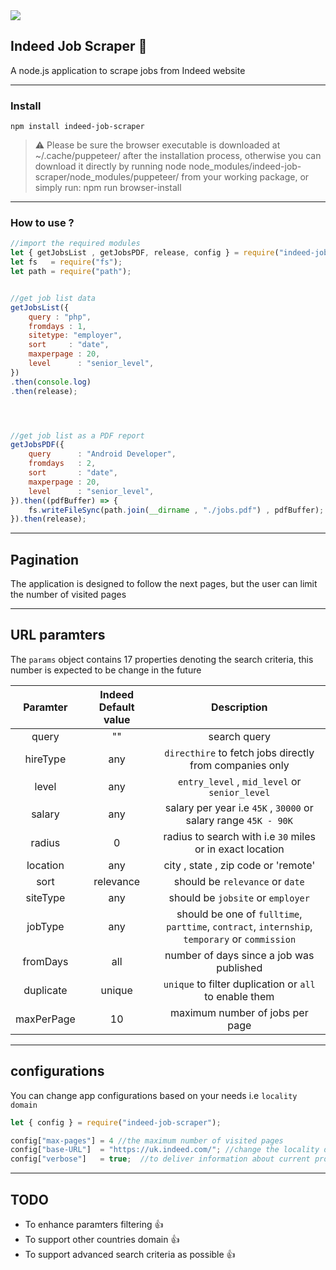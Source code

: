 <img src="https://user-images.githubusercontent.com/54498156/143885256-bac41d82-c095-499e-898e-320753c5f667.png">

## Indeed Job Scraper :flashlight:
A node.js application to scrape jobs from Indeed website

------

### Install
`npm install indeed-job-scraper`

> :warning: Please be sure the browser executable is downloaded at ~/.cache/puppeteer/ after the installation process, otherwise you can download it directly by running node node_modules/indeed-job-scraper/node_modules/puppeteer/ from your working package, or simply run: npm run browser-install

------

### How to use ?
```javascript
//import the required modules
let { getJobsList , getJobsPDF, release, config } = require("indeed-job-scraper");
let fs   = require("fs");
let path = require("path");


//get job list data
getJobsList({
	query : "php",
	fromdays : 1,
	sitetype: "employer",
	sort     : "date",
	maxperpage : 20,
	level      : "senior_level",
})
.then(console.log)
.then(release);




//get job list as a PDF report
getJobsPDF({
	query      : "Android Developer",
	fromdays   : 2,
	sort       : "date",
	maxperpage : 20,
	level      : "senior_level",
}).then((pdfBuffer) => {
	fs.writeFileSync(path.join(__dirname , "./jobs.pdf") , pdfBuffer);
}).then(release);

```
------
## Pagination
The application is designed to follow the next pages, but the user can limit the number of visited pages

------
## URL paramters
The `params` object contains 17 properties denoting the search criteria, this number is expected to be change in the future

| Paramter    | Indeed Default value  | Description                                                                                    |
|:-----------:|:---------------------:|:----------------------------------------------------------------------------------------------:| 
| query       |       ""              | search query      |
| hireType    |       any             | `directhire` to fetch jobs directly from companies only                                        |
| level       |       any             | `entry_level` , `mid_level` or `senior_level`                                                  |
| salary      |       any             | salary per year i.e `45K` , `30000` or salary range `45K - 90K`                                |
| radius      |       0               | radius to search with i.e `30` miles or in exact location                                      |
| location    |       any             | city , state , zip code or 'remote'                                                            |
| sort        |       relevance       | should be `relevance` or `date`                                                                |
| siteType    |       any             | should be `jobsite` or `employer`                                                              |
| jobType     |       any             | should be one of `fulltime`, `parttime`, `contract`, `internship`, `temporary` or `commission` |
| fromDays    |       all             | number of days since a job was published                                                       |
| duplicate   |       unique          | `unique` to filter duplication or `all` to enable them                                         |
| maxPerPage  |       10              | maximum number of jobs per page                                                                |                                                              

------
## configurations
You can change app configurations based on your needs i.e `locality domain` 

```javascript
let { config } = require("indeed-job-scraper");

config["max-pages"] = 4 //the maximum number of visited pages
config["base-URL"]  = "https://uk.indeed.com/"; //change the locality domain to restrict the search results to your country
config["verbose"]   = true;  //to deliver information about current processing
```

------
## TODO
- To enhance paramters filtering :thumbsup:
- To support other countries domain :thumbsup:
- To support advanced search criteria as possible :thumbsup:

